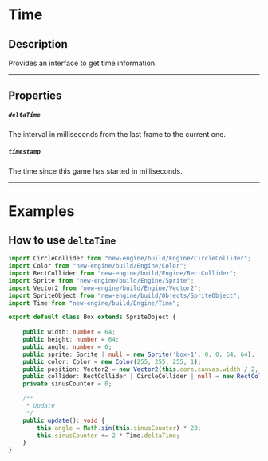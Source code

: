 # Time
## Description
Provides an interface to get time information.

---

## Properties
##### `deltaTime`
The interval in milliseconds from the last frame to the current one.

##### `timestamp`
The time since this game has started in milliseconds.

---

# Examples
## How to use `deltaTime`
```typescript
import CircleCollider from "new-engine/build/Engine/CircleCollider";
import Color from "new-engine/build/Engine/Color";
import RectCollider from "new-engine/build/Engine/RectCollider";
import Sprite from "new-engine/build/Engine/Sprite";
import Vector2 from "new-engine/build/Engine/Vector2";
import SpriteObject from "new-engine/build/Objects/SpriteObject";
import Time from "new-engine/build/Engine/Time";

export default class Box extends SpriteObject {
    
    public width: number = 64;
    public height: number = 64;
    public angle: number = 0;
    public sprite: Sprite | null = new Sprite('box-1', 0, 0, 64, 64);
    public color: Color = new Color(255, 255, 255, 1);
    public position: Vector2 = new Vector2(this.core.canvas.width / 2, this.core.canvas.height / 2);
    public collider: RectCollider | CircleCollider | null = new RectCollider(new Vector2(64, 64), new Vector2(-32, -32));
    private sinusCounter = 0;

    /**
     * Update
     */
    public update(): void {
        this.angle = Math.sin(this.sinusCounter) * 20;
        this.sinusCounter += 2 * Time.deltaTime;
    }
}
```